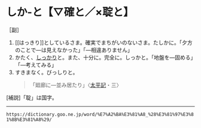 # しか‐と【▽確と／×聢と】

［副］
1. [[はっきり]]としているさま。確実でまちがいのないさま。たしかに。「夕方のことで―は見えなかった」「―相違ありません」
2. かたく、[しっかり](しっかり（確り／聢り）)と。また、十分に。完全に。しっかと。「地盤を―固める」「―考えてみる」
3. すきまなく。びっしりと。    
    >「廻廊に―並み居たり」〈[太平記](https://dictionary.goo.ne.jp/word/%E5%A4%AA%E5%B9%B3%E8%A8%98/#jn-134384)・三〉
        

\[補説\]「聢」は国字。

---
`https://dictionary.goo.ne.jp/word/%E7%A2%BA%E3%81%A8_%28%E3%81%97%E3%81%8B%E3%81%A8%29/`